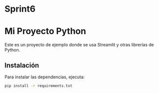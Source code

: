 # Sprint6
# Mi Proyecto Python

Este es un proyecto de ejemplo donde se usa Streamlit y otras librerías de Python.

## Instalación

Para instalar las dependencias, ejecuta:

```bash
pip install -r requirements.txt